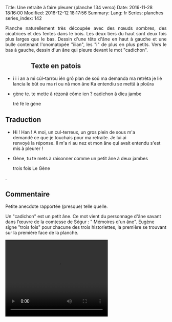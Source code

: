 Title: Une retraite à faire pleurer (planche 134 verso)
Date: 2016-11-28 18:16:00
Modified: 2016-12-12 18:17:56
Summary: 
Lang: fr
Series: planches
series_index: 142

<p style="text-align:justify;">Planche naturellement très découpée avec des nœuds sombres, des cicatrices et des fentes dans le bois. Les deux tiers du haut sont deux fois plus larges que le bas.  Dessin d'une tête d'âne en haut à gauche et une bulle contenant l'onomatopée "iiian", les "i" de plus en plus petits. Vers le bas à gauche, dessin d'un âne qui pleure devant le mot "cadichon".</p>

<figure class="image-block" style="float: left;">
  <img alt="" src="{static}/images/planche_134_verso.png">
  <figcaption style="max-width: 263px"></figcaption>
</figure>

## Texte en patois
- i i i an     a mi cûl–tarrou ién grô plan de soû ma demanda ma retrèta   je lié lancia le bût   ou  ma ri ou nâ   mon âne Ka entendiu se mettâ à ploûra



- gène te. te mette â rézonâ côme ien ? cadichon  â dieu  jambe



  tré  fé  le gène

## Traduction

<figure class="image-block" style="float: right;">
  <img alt="" src="{static}/images/planche_134_dessin_haut.png">
  <figcaption style="max-width: 420px"></figcaption>
</figure>

- Hi !  Han ! A moi, un cul-terreux, un gros plein de sous m'a demandé ce que je touchais pour ma retraite. Je lui ai  renvoyé la réponse. Il m'a ri au nez et mon âne qui avait entendu s'est mis à pleurer !

- Gène, tu te mets à raisonner comme un petit âne à deux jambes



  trois fois  Le Gène
<figure class="image-block" style="float: right;">
  <img alt="" src="{static}/images/planche_134_verso_dessin_bas.png">
  <figcaption style="max-width: 300px"></figcaption>
</figure>

.
## Commentaire
Petite anecdote rapportée (presque) telle quelle.

Un "cadichon" est un petit âne. Ce mot vient du personnage d'âne savant dans l’œuvre de la comtesse de Ségur : " Mémoires d'un âne".
Eugène signe "trois fois" pour chacune des trois historiettes, la première se trouvant sur la première face de la planche.




<video width="320" height="240" controls>
  <source src="https://d1njpgd0ygatdn.cloudfront.net/video_134bis.mp4" type="video/mp4">
</video>
